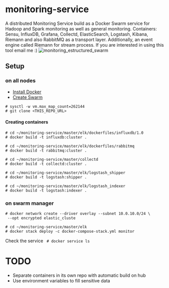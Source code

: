 # monitoring-service
A distributed Monitoring Service build as a Docker Swarm service for Hadoop and Spark monitoring as well as general monitoring. Containers: Sensu, InfluxDB, Grafana, Collectd, ElasticSearch, Logstash, Kibana, Riemann and also RabbitMQ as a transport layer. Additionally, an event engine called Riemann for stream process.
If you are interested in using this tool email me :)
![monitoring_estructured_swarm](https://user-images.githubusercontent.com/5986103/28787647-ad22d140-75e2-11e7-9fc1-4029854336e9.png)

## Setup
### on all nodes
* [Install Docker](https://docs.docker.com/engine/installation/)
* [Create Swarm](https://docs.docker.com/engine/swarm/swarm-tutorial/create-swarm/)


```
# sysctl -w vm.max_map_count=262144
# git clone <THIS_REPO_URL>
```

#### Creating containers
```
# cd ~/monitoring-service/master/elk/dockerfiles/influxdb/1.0
# docker build -t influxdb:cluster .

# cd ~/monitoring-service/master/elk/dockerfiles/rabbitmq
# docker build -t rabbitmq:cluster .

# cd ~/monitoring-service/master/collectd
# docker build -t collectd:cluster .

# cd ~/monitoring-service/master/elk/logstash_shipper
# docker build -t logstash:shipper .

# cd ~/monitoring-service/master/elk/logstash_indexer
# docker build -t logstash:indexer .

```

### on swarm manager
```
# docker network create --driver overlay --subnet 10.0.10.0/24 \
 --opt encrypted elastic_cluste

# cd ~/monitoring-service/master/elk
# docker stack deploy -c docker-compose-stack.yml monitor
```

Check the service
` # docker service ls`

# TODO
* Separate containers in its own repo with automatic build on hub
* Use environment variables to fill sensitive data

